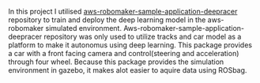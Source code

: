 In this project I utilised [aws-robomaker-sample-application-deepracer](www.github.com/amazon-archives/aws-robomaker-sample-application-deepracer) repository to train and deploy the deep learning model in the aws-robomaker simulated environment. Aws-robomaker-sample-application-deepracer repository was only used to utilize tracks  and car model as a platform to make it autonomus using deep learning. This package provides a car with a front facing camera and control(steering and acceleration) through four wheel. Because this package provides the simulation environment in gazebo, it makes alot easier to aquire data using ROSbag.
